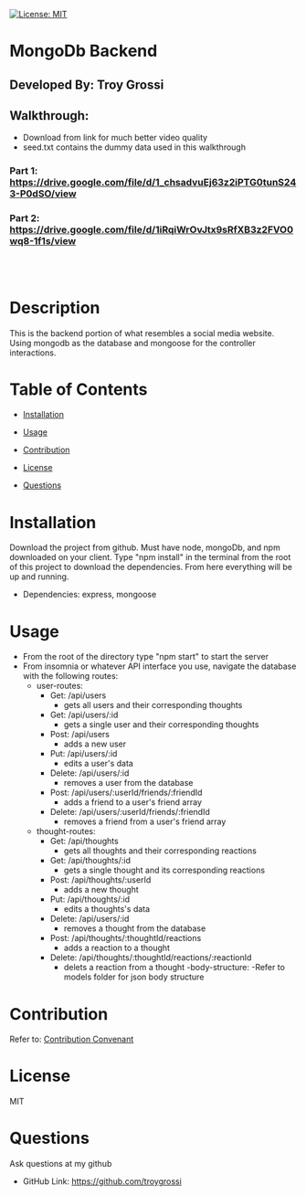 [![License: MIT](https://img.shields.io/badge/License-MIT-yellow.svg)](https://opensource.org/licenses/MIT)

# MongoDb Backend

## Developed By: Troy Grossi

## Walkthrough: 
- Download from link for much better video quality
- seed.txt contains the dummy data used in this walkthrough
### Part 1: https://drive.google.com/file/d/1_chsadvuEj63z2iPTG0tunS243-P0dSO/view
### Part 2: https://drive.google.com/file/d/1iRqiWrOvJtx9sRfXB3z2FVO0wq8-1f1s/view


</br>
</br>

# Description

This is the backend portion of what resembles a social media website. Using mongodb as the database and mongoose for the controller interactions.

# Table of Contents

- [Installation](#installation)

- [Usage](#usage)

- [Contribution](#contribution)

- [License](#license)

<!---->

- [Questions](#questions)

# Installation

Download the project from github. Must have node, mongoDb, and npm downloaded on your client. Type "npm install" in the terminal from the root of this project to download the dependencies. From here everything will be up and running.

- Dependencies: express, mongoose

# Usage

- From the root of the directory type "npm start" to start the server
- From insomnia or whatever API interface you use, navigate the database with the following routes:
    - user-routes:
        - Get: /api/users 
            - gets all users and their corresponding thoughts
        - Get: /api/users/:id 
            - gets a single user and their corresponding thoughts
        - Post: /api/users 
            - adds a new user
        - Put: /api/users/:id 
            - edits a user's data
        - Delete: /api/users/:id 
            - removes a user from the database
        - Post: /api/users/:userId/friends/:friendId 
            - adds a friend to a user's friend array
        - Delete: /api/users/:userId/friends/:friendId 
            - removes a friend from a user's friend array
    - thought-routes:
        - Get: /api/thoughts
            - gets all thoughts and their corresponding reactions
        - Get: /api/thoughts/:id
            - gets a single thought and its corresponding reactions
        - Post: /api/thoughts/:userId
            - adds a new thought
        - Put: /api/thoughts/:id
            - edits a thoughts's data
        - Delete: /api/users/:id    
            - removes a thought from the database
        - Post: /api/thoughts/:thoughtId/reactions
            - adds a reaction to a thought
        - Delete: /api/thoughts/:thoughtId/reactions/:reactionId
            - delets a reaction from a thought
    -body-structure:
        -Refer to models folder for json body structure



# Contribution

Refer to:
[Contribution Convenant](https://www.contributor-covenant.org/version/2/0/code_of_conduct/code_of_conduct.md)

# License

MIT

# Questions

Ask questions at my github

- GitHub Link: https://github.com/troygrossi
